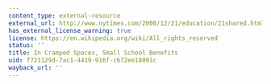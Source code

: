 ```yaml
---
content_type: external-resource
external_url: http://www.nytimes.com/2008/12/21/education/21shared.html
has_external_license_warning: true
license: https://en.wikipedia.org/wiki/All_rights_reserved
status: ''
title: In Cramped Spaces, Small School Benefits
uid: f721129d-7ac1-4419-916f-c672ee18091c
wayback_url: ''
---
```

